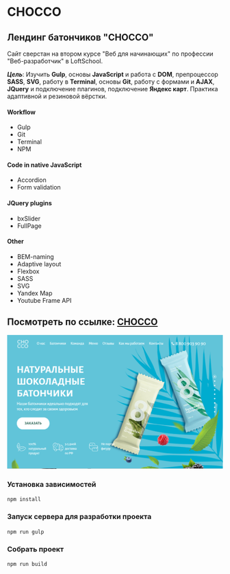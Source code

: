 # CHOCCO
## Лендинг батончиков "CHOCCO"

Сайт сверстан на втором курсе "Веб для начинающих" по профессии "Веб-разработчик" в LoftSchool.

***Цель***: Изучить **Gulp**, основы **JavaScript** и работа с **DOM**, препроцессор **SASS**, **SVG**, работу в **Terminal**, основы **Git**,
работу c формами и **AJAX**, **JQuery** и подключение плагинов, подключение **Яндекс карт**. Практика адаптивной и резиновой вёрстки.

#### Workflow
* Gulp
* Git
* Terminal
* NPM

#### Code in native JavaScript
* Accordion
* Form validation

#### JQuery plugins
* bxSlider
* FullPage
#### Other
* BEM-naming
* Adaptive layout
* Flexbox
* SASS
* SVG
* Yandex Map
* Youtube Frame API


## Посмотреть по ссылке: [CHOCCO](https://alkhimovmv.github.io/CHOCCO/)
![chocco](src/img/screenshot.PNG "demo chocco")

### Установка зависимостей
```
npm install
```
### Запуск сервера для разработки проекта
```
npm run gulp
```
### Собрать проект
```
npm run build
```
